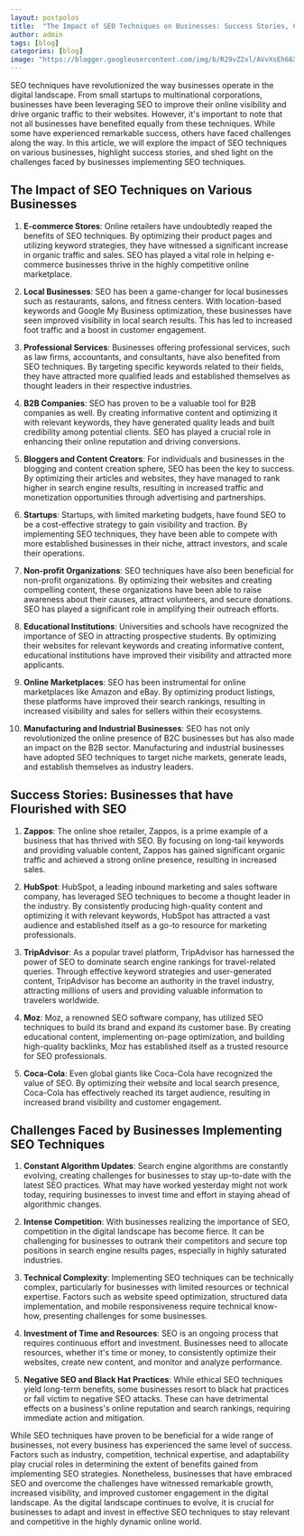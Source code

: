 ```yaml
---
layout: postpolos
title:  "The Impact of SEO Techniques on Businesses: Success Stories, Challenges & Strategies"
author: admin
tags: [blog]
categories: [blog]
image: "https://blogger.googleusercontent.com/img/b/R29vZ2xl/AVvXsEh66Xz4CVgISwHgo3IxwaajsbQVKsIK2krZauV3dvgBfWtkNUBZUfRW2OA05ZOWwJx8lPQiiueuyk1LqG1jhGs_-hQ_MNkPFqvvKrmRq05WXPFgL1DeAKga6AsTotUKqkUHSQKLPQqarRAYKvGCZH-Gq5gHdFwMxl3ALhZNducpgp9OxfVjtmjzF_0Fh_c/s1600/images%20%286%29.jpeg"
---
```





    







<p>SEO techniques have revolutionized the way businesses operate in the digital landscape. From small startups to multinational corporations, businesses have been leveraging SEO to improve their online visibility and drive organic traffic to their websites. However, it's important to note that not all businesses have benefited equally from these techniques. While some have experienced remarkable success, others have faced challenges along the way. In this article, we will explore the impact of SEO techniques on various businesses, highlight success stories, and shed light on the challenges faced by businesses implementing SEO techniques.</p>
<h2>The Impact of SEO Techniques on Various Businesses</h2>
<ol>
<li>
<p><strong>E-commerce Stores</strong>: Online retailers have undoubtedly reaped the benefits of SEO techniques. By optimizing their product pages and utilizing keyword strategies, they have witnessed a significant increase in organic traffic and sales. SEO has played a vital role in helping e-commerce businesses thrive in the highly competitive online marketplace.</p>
</li>
<li>
<p><strong>Local Businesses</strong>: SEO has been a game-changer for local businesses such as restaurants, salons, and fitness centers. With location-based keywords and Google My Business optimization, these businesses have seen improved visibility in local search results. This has led to increased foot traffic and a boost in customer engagement.</p>
</li>
<li>
<p><strong>Professional Services</strong>: Businesses offering professional services, such as law firms, accountants, and consultants, have also benefited from SEO techniques. By targeting specific keywords related to their fields, they have attracted more qualified leads and established themselves as thought leaders in their respective industries.</p>
</li>
<li>
<p><strong>B2B Companies</strong>: SEO has proven to be a valuable tool for B2B companies as well. By creating informative content and optimizing it with relevant keywords, they have generated quality leads and built credibility among potential clients. SEO has played a crucial role in enhancing their online reputation and driving conversions.</p>
</li>
<li>
<p><strong>Bloggers and Content Creators</strong>: For individuals and businesses in the blogging and content creation sphere, SEO has been the key to success. By optimizing their articles and websites, they have managed to rank higher in search engine results, resulting in increased traffic and monetization opportunities through advertising and partnerships.</p>
</li>
<li>
<p><strong>Startups</strong>: Startups, with limited marketing budgets, have found SEO to be a cost-effective strategy to gain visibility and traction. By implementing SEO techniques, they have been able to compete with more established businesses in their niche, attract investors, and scale their operations.</p>
</li>
<li>
<p><strong>Non-profit Organizations</strong>: SEO techniques have also been beneficial for non-profit organizations. By optimizing their websites and creating compelling content, these organizations have been able to raise awareness about their causes, attract volunteers, and secure donations. SEO has played a significant role in amplifying their outreach efforts.</p>
</li>
<li>
<p><strong>Educational Institutions</strong>: Universities and schools have recognized the importance of SEO in attracting prospective students. By optimizing their websites for relevant keywords and creating informative content, educational institutions have improved their visibility and attracted more applicants.</p>
</li>
<li>
<p><strong>Online Marketplaces</strong>: SEO has been instrumental for online marketplaces like Amazon and eBay. By optimizing product listings, these platforms have improved their search rankings, resulting in increased visibility and sales for sellers within their ecosystems.</p>
</li>
<li>
<p><strong>Manufacturing and Industrial Businesses</strong>: SEO has not only revolutionized the online presence of B2C businesses but has also made an impact on the B2B sector. Manufacturing and industrial businesses have adopted SEO techniques to target niche markets, generate leads, and establish themselves as industry leaders.</p>
</li>
</ol>
<h2>Success Stories: Businesses that have Flourished with SEO</h2>
<ol>
<li>
<p><strong>Zappos</strong>: The online shoe retailer, Zappos, is a prime example of a business that has thrived with SEO. By focusing on long-tail keywords and providing valuable content, Zappos has gained significant organic traffic and achieved a strong online presence, resulting in increased sales.</p>
</li>
<li>
<p><strong>HubSpot</strong>: HubSpot, a leading inbound marketing and sales software company, has leveraged SEO techniques to become a thought leader in the industry. By consistently producing high-quality content and optimizing it with relevant keywords, HubSpot has attracted a vast audience and established itself as a go-to resource for marketing professionals.</p>
</li>
<li>
<p><strong>TripAdvisor</strong>: As a popular travel platform, TripAdvisor has harnessed the power of SEO to dominate search engine rankings for travel-related queries. Through effective keyword strategies and user-generated content, TripAdvisor has become an authority in the travel industry, attracting millions of users and providing valuable information to travelers worldwide.</p>
</li>
<li>
<p><strong>Moz</strong>: Moz, a renowned SEO software company, has utilized SEO techniques to build its brand and expand its customer base. By creating educational content, implementing on-page optimization, and building high-quality backlinks, Moz has established itself as a trusted resource for SEO professionals.</p>
</li>
<li>
<p><strong>Coca-Cola</strong>: Even global giants like Coca-Cola have recognized the value of SEO. By optimizing their website and local search presence, Coca-Cola has effectively reached its target audience, resulting in increased brand visibility and customer engagement.</p>
</li>
</ol>
<h2>Challenges Faced by Businesses Implementing SEO Techniques</h2>
<ol>
<li>
<p><strong>Constant Algorithm Updates</strong>: Search engine algorithms are constantly evolving, creating challenges for businesses to stay up-to-date with the latest SEO practices. What may have worked yesterday might not work today, requiring businesses to invest time and effort in staying ahead of algorithmic changes.</p>
</li>
<li>
<p><strong>Intense Competition</strong>: With businesses realizing the importance of SEO, competition in the digital landscape has become fierce. It can be challenging for businesses to outrank their competitors and secure top positions in search engine results pages, especially in highly saturated industries.</p>
</li>
<li>
<p><strong>Technical Complexity</strong>: Implementing SEO techniques can be technically complex, particularly for businesses with limited resources or technical expertise. Factors such as website speed optimization, structured data implementation, and mobile responsiveness require technical know-how, presenting challenges for some businesses.</p>
</li>
<li>
<p><strong>Investment of Time and Resources</strong>: SEO is an ongoing process that requires continuous effort and investment. Businesses need to allocate resources, whether it's time or money, to consistently optimize their websites, create new content, and monitor and analyze performance.</p>
</li>
<li>
<p><strong>Negative SEO and Black Hat Practices</strong>: While ethical SEO techniques yield long-term benefits, some businesses resort to black hat practices or fall victim to negative SEO attacks. These can have detrimental effects on a business's online reputation and search rankings, requiring immediate action and mitigation.</p>
</li>
</ol>
<p>While SEO techniques have proven to be beneficial for a wide range of businesses, not every business has experienced the same level of success. Factors such as industry, competition, technical expertise, and adaptability play crucial roles in determining the extent of benefits gained from implementing SEO strategies. Nonetheless, businesses that have embraced SEO and overcome the challenges have witnessed remarkable growth, increased visibility, and improved customer engagement in the digital landscape. As the digital landscape continues to evolve, it is crucial for businesses to adapt and invest in effective SEO techniques to stay relevant and competitive in the highly dynamic online world.</p>
